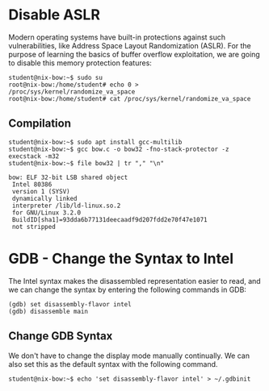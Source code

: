 # Disable ASLR

Modern operating systems have built-in protections against such vulnerabilities, like Address Space Layout Randomization (ASLR). For the purpose of learning the basics of buffer overflow exploitation, we are going to disable this memory protection features:
```
student@nix-bow:~$ sudo su
root@nix-bow:/home/student# echo 0 > /proc/sys/kernel/randomize_va_space
root@nix-bow:/home/student# cat /proc/sys/kernel/randomize_va_space
```

## Compilation
```
student@nix-bow:~$ sudo apt install gcc-multilib
student@nix-bow:~$ gcc bow.c -o bow32 -fno-stack-protector -z execstack -m32
student@nix-bow:~$ file bow32 | tr "," "\n"

bow: ELF 32-bit LSB shared object
 Intel 80386
 version 1 (SYSV)
 dynamically linked
 interpreter /lib/ld-linux.so.2
 for GNU/Linux 3.2.0
 BuildID[sha1]=93dda6b77131deecaadf9d207fdd2e70f47e1071
 not stripped
```

# GDB - Change the Syntax to Intel

The Intel syntax makes the disassembled representation easier to read, and we can change the syntax by entering the following commands in GDB:
```
(gdb) set disassembly-flavor intel
(gdb) disassemble main
```

## Change GDB Syntax

We don't have to change the display mode manually continually. We can also set this as the default syntax with the following command.

```
student@nix-bow:~$ echo 'set disassembly-flavor intel' > ~/.gdbinit
```

